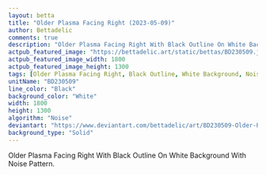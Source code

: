 ```yaml
---
layout: betta
title: "Older Plasma Facing Right (2023-05-09)"
author: Bettadelic
comments: true
description: "Older Plasma Facing Right With Black Outline On White Background With Noise Pattern."
actpub_featured_image: "https://bettadelic.art/static/bettas/BD230509.jpg"
actpub_featured_image_width: 1800
actpub_featured_image_height: 1300
tags: [Older Plasma Facing Right, Black Outline, White Background, Noise Pattern, May 2023, Solid Background Pattern]
unitName: "BD230509"
line_color: "Black"
background_color: "White"
width: 1800
height: 1300
algorithm: "Noise"
deviantart: "https://www.deviantart.com/bettadelic/art/BD230509-Older-Plasma-Facing-Right-2023-05-09-961777157"
background_type: "Solid"
---
```


Older Plasma Facing Right With Black Outline On White Background With Noise Pattern.
